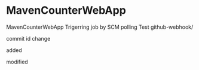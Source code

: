 # MavenCounterWebApp
MavenCounterWebApp
Trigerring job by SCM polling Test
github-webhook/

commit id change

added

modified
